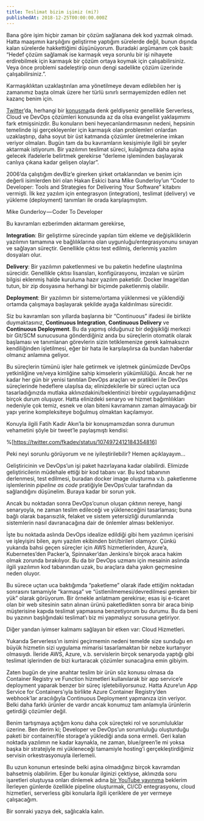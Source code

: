 ```yaml
---
title: Teslimat bizim işimiz (mi?)
publishedAt: 2018-12-25T00:00:00.000Z
---
```


Bana göre işim hiçbir zaman bir çözüm sağlanana dek kod yazmak olmadı. Hatta
maaşımın karşılığını geliştirme yaptığım sürelerde değil, bunun dışında kalan
sürelerde hakkettiğimi düşünüyorum. Buradaki argümanım çok basit: “Hedef çözüm
sağlamak ise karmaşık veya sorunlu bir işi nihayete erdirebilmek için karmaşık
bir çözüm ortaya koymak için çalışabilirsiniz. Veya önce problemi sadeleştirip
onun dengi sadelikte çözüm üzerinde çalışabilirsiniz.”.

Karmaşıklıktan uzaklaştırılan ama yönetilmeye devam edilebilen her iş zamanımız
başta olmak üzere her türlü sınırlı sermayemizden edilen net kazanç benim için.

[Twitter](https://twitter.com/eserozvataf)’da, herhangi bir
[konuşma](../../../presentations/tr/README.md)da denk geldiyseniz genellikle
Serverless, Cloud ve DevOps çözümleri konusunda az da olsa evangelist
yaklaşımımı fark etmişsinizdir. Bu konuların beni heyecanlandırmasının nedeni,
hepsinin temelinde işi gerçekleyenler için karmaşık olan problemleri onlardan
uzaklaştırıp, daha soyut bir üst katmanda çözümler üretmelerine imkan veriyor
olmaları. Bugün tam da bu kavramların kesişimiyle ilgili bir şeyler aktarmak
istiyorum. Bir yazılımın teslimat süreci, kulağımıza daha aşina gelecek
ifadelerle belirtmek gerekirse “derleme işleminden başlayarak canlıya çıkana
kadar gelişen olaylar”.

2006’da çalıştığım devBiz’e girerken şirket ortaklarından ve benim için değerli
isimlerden biri olan Hakan Eskici bana Mike Gunderloy’un “Coder to Developer:
Tools and Strategies for Delivering Your Software” kitabını vermişti. İlk kez
yazılım için entegrasyon (integration), teslimat (delivery) ve yükleme
(deployment) tanımları ile orada karşılaşmıştım.

Mike Gunderloy — Coder To Developer

Bu kavramları ezberimden aktarmam gerekirse,

**Integration**: Bir geliştirme sürecinde yapılan tüm ekleme ve değişikliklerin
yazılımın tamamına ve bağlılıklarına olan uygunluğu/entegrasyonunu sınayan ve
sağlayan süreçtir. Genellikle çıktısı test edilmiş, derlenmiş yazılım dosyaları
olur.

**Delivery**: Bir yazılımın paketlenmesi ve bu paketin hedefine ulaştırılma
sürecidir. Genellikle çıktısı lisansları, konfigürasyonu, imzaları ve sürüm
bilgisi eklenmiş halde kuruluma hazır yazılım paketidir. Docker Image’dan tutun,
bir zip dosyasına herhangi bir biçimde paketlenmiş olabilir.

**Deployment**: Bir yazılımın bir sisteme/ortama yüklenmesi ve yüklendiği
ortamda çalışmaya başlayarak şekilde ayağa kaldırılması sürecidir.

Siz bu kavramları son yıllarda başlarına bir “Continuous” ifadesi ile birlikte
duymaktasınız, **Continuous Integration**, **Continuous Delivery** ve
**Continuous Deployment**. Bu da yapmış olduğunuz bir değişikliği merkezi bir
Git/SCM sunucusuna gönderdiğiniz anda bu süreçlerin otomatik olarak başlaması ve
tanımlanan görevlerin sizin tetiklemenize gerek kalmaksızın kendiliğinden
işletilmesi, eğer bir hata ile karşılaşılırsa da bundan haberdar olmanız
anlamına geliyor.

Bu süreçlerin tümünü işler hale getirmek ve işletmek günümüzde DevOps
yetkinliğine ve/veya kimliğine sahip kimselerin yükümlülüğü. Ancak her ne kadar
her gün bir yenisi tanıtılan DevOps araçları ve pratikleri ile DevOps
süreçlerinde hedeflere ulaşılsa da; elinizdekilerle bir süreci uçtan uca
tasarladığınızda mutlaka aklınızdakini/beklentinizi birebir uygulayamadığınız
birçok durum oluşuyor. Hatta elinizdeki senaryo ve hizmet bağımlılıkları
nedeniyle çok temiz, esnek ve olan biteni kavramanın zaman almayacağı bir yapı
yerine kompleksiteye boğulmuş olmaktan kaçılamıyor.

Konuyla ilgili Fatih Kadir Akın’la bir konuşmamızdan sonra durumun vehametini
şöyle bir tweet’le paylaşmıştı kendisi:

%[https://twitter.com/fkadev/status/1074972412184354816]

Peki neyi sorunlu görüyorum ve ne iyileştirilebilir? Hemen açıklayayım…

Geliştiricinin ve DevOps’un işi paket hazırlayana kadar olabilirdi. Elimizde
geliştiricilerin müdehale ettiği bir kod tabanı var. Bu kod tabanının
derlenmesi, test edilmesi, buradan docker image oluşturma v.b. paketlenme
işlemlerinin _pipeline as code_ pratiğiyle DevOps’cular tarafından da
sağlandığını düşünelim. Buraya kadar bir sorun yok.

Ancak bu noktadan sonra DevOps’cunun oluşan çıktının nereye, hangi senaryoyla,
ne zaman teslim edileceği ve yükleneceğini tasarlaması; buna bağlı olarak
başarısızlık, felaket ve sistem yetersizliği durumlarında sistemlerin nasıl
davranacağına dair de önlemler alması bekleniyor.

İşte bu noktada aslında DevOps idealize edildiği gibi hem yazılımın içerisini ve
işleyişini bilen, aynı yazılım ekibinden biri/birileri olamıyor. Çünkü yukarıda
bahsi geçen süreçler için AWS hizmetlerinden, Azure’a, Kubernetes’den Packer’a,
Spinnaker’dan Jenkins’e birçok araca hakim olmak zorunda bırakılıyor. Bu da bir
DevOps uzmanı için mesainin aslında ilgili yazılımın kod tabanından uzak, bu
araçlara daha yakın geçmesine neden oluyor.

Bu sürece uçtan uca baktığımda “paketleme” olarak ifade ettiğim noktadan
sonrasını tamamiyle “karmaşa” ve “üstlenilmemesi/devredilmesi gereken bir yük”
olarak görüyorum. Bir örnekle anlatmam gerekirse; esas işi e-ticaret olan bir
web sitesinin satın alınan ürünü paketledikten sonra bir araca binip müşterisine
kapıda teslimat yapmasına benzetiyorum bu durumu. Bu da beni bu yazının
başlığındaki teslimat’ı biz mi yapmalıyız sorusuna getiriyor.

Diğer yandan iyimser kalmamı sağlayan bir etken var: Cloud Hizmetleri.

Yukarıda Serverless’ın ismini geçirmemin nedeni temelde size sunduğu en büyük
hizmetin sizi uygulama mimarisi tasarlamaktan bir nebze kurtarıyor olmasıydı.
İleride AWS, Azure, v.b. servislerin birçok senaryoda yaptığı gibi teslimat
işlerinden de bizi kurtaracak çözümler sunacağına emin gibiyim.

Zaten bugün de yine anahtar teslim bir ürün söz konusu olmasa da Container
Registry ve Function hizmetleri kullanılarak bir app service’e deployment
yaparak benzer bir süreç işletebiliyorsunuz. Hatta Azure’un App Service for
Containers’ıyla birlikte Azure Container Registry’den webhook’lar aracılığıyla
Continuous Deployment yapmanıza izin veriyor. Belki daha farklı ürünler de
vardır ancak konumuz tam anlamıyla ürünlerin getirdiği çözümler değil.

Benim tartışmaya açtığım konu daha çok süreçteki rol ve sorumluluklar üzerine.
Ben derim ki; Developer ve DevOps’un sorumluluğu oluşturduğu paketi bir
container/file storage’a yüklediği anda sona ermeli. Geri kalan noktada
yazılımın ne kadar kaynakla, ne zaman, blue/green’le mi yoksa başka bir
stratejiyle mi yükleneceği tamamiyle hosting’i gerçekleştirdiğimiz servisin
orkestrasyonuyla ilerlemeli.

Bu uzun konunun ertesinde belki aşina olmadığınız birçok kavramdan bahsetmiş
olabilirim. Eğer bu konular ilginizi çektiyse, aklınızda soru işaretleri
oluştuysa onları dinlemek adına [bir YouTube yayınıma](https://eser.live)
beklerim İlerleyen günlerde özellikle pipeline oluşturmak, CI/CD entegrasyonu,
cloud hizmetleri, serverless gibi konularla ilgili içeriklere de yer vermeye
çalışacağım.

Bir sonraki yazıya dek, sağlıcakla kalın.
